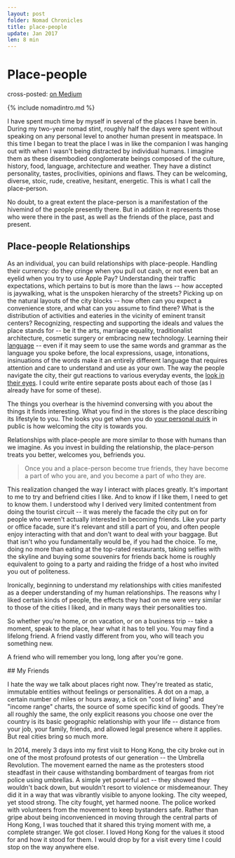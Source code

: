 ```yaml
---
layout: post
folder: Nomad Chronicles
title: place-people
update: Jan 2017
len: 8 min
---
```

# Place-people
<div class="essay-subtext">cross-posted: <a href="https://medium.com/@keerthiko/eyes-f07a01a682f1">on Medium</a></div>

{% include nomadintro.md %}

I have spent much time by myself in several of the places I have been in. During my two-year nomad stint, roughly half the days were spent without speaking on any personal level to another human present in meatspace. In this time I began to treat the place I was in like the companion I was hanging out with when I wasn't being distracted by individual humans. I imagine them as these disembodied conglomerate beings composed of the culture, history, food, language, architecture and weather. They have a distinct personality, tastes, proclivities, opinions and flaws. They can be welcoming, diverse, stoic, rude, creative, hesitant, energetic. This is what I call the place-person.

No doubt, to a great extent the place-person is a manifestation of the hivemind of the people presently there. But in addition it represents those who were there in the past, as well as the friends of the place, past and present.

## Place-people Relationships

As an individual, you can build relationships with place-people. Handling their currency: do they cringe when you pull out cash, or not even bat an eyelid when you try to use Apple Pay? Understanding their traffic expectations, which pertains to but is more than the laws -- how accepted is jaywalking, what is the unspoken hierarchy of the streets? Picking up on the natural layouts of the city blocks -- how often can you expect a convenience store, and what can you assume to find there? What is the distribution of activities and eateries in the vicinity of eminent transit centers? Recognizing, respecting and supporting the ideals and values the place stands for -- be it the arts, marriage equality, traditionalist architecture, cosmetic surgery or embracing new technology. Learning their [language](languageliving.html) -- even if it may seem to use the same words and grammar as the language you spoke before, the local expressions, usage, intonations, insinuations of the words make it an entirely different language that requires attention and care to understand and use as your own. The way the people navigate the city, their gut reactions to various everyday events, the [look in their eyes](eyes.html). I could write entire separate posts about each of those (as I already have for some of these).

The things you overhear is the hivemind conversing with you about the things it finds interesting. What you find in the stores is the place describing its lifestyle to you. The looks you get when you do [your personal quirk](whatido.html) in public is how welcoming the city is towards you.

Relationships with place-people are more similar to those with humans than we imagine. As you invest in building the relationship, the place-person treats you better, welcomes you, befriends you.

> Once you and a place-person become true friends, they have become a part of who you are, and you become a part of who they are.

This realization changed the way I interact with places greatly. It's important to me to try and befriend cities I like. And to know if I like them, I need to get to know them. I understood why I derived very limited contentment from doing the tourist circuit -- it was merely the facade the city put on for people who weren't actually interested in becoming friends. Like your party or office facade, sure it's relevant and still a part of you, and often people enjoy interacting with that and don't want to deal with your baggage. But that isn't who you fundamentally would be, if you had the choice. To me, doing no more than eating at the top-rated restaurants, taking selfies with the skyline and buying some souvenirs for friends back home is roughly equivalent to going to a party and raiding the fridge of a host who invited you out of politeness.

Ironically, beginning to understand my relationships with cities manifested as a deeper understanding of my human relationships. The reasons why I liked certain kinds of people, the effects they had on me were very similar to those of the cities I liked, and in many ways their personalities too.

So whether you're home, or on vacation, or on a business trip -- take a moment, speak to the place, hear what it has to tell you. You may find a lifelong friend. A friend vastly different from you, who will teach you something new. 

A friend who will remember you long, long after you're gone.


<div class="hidden-notes">
## My Friends

I hate the way we talk about places right now. They're treated as static, immutable entities without feelings or personalities. A dot on a map, a certain number of miles or hours away, a tick on "cost of living" and "income range" charts, the source of some specific kind of goods. They're all roughly the same, the only explicit reasons you choose one over the country is its basic geographic relationship with your life -- distance from your job, your family, friends, and allowed legal presence where it applies. But real cities bring so much more.

In 2014, merely 3 days into my first visit to Hong Kong, the city broke out in one of the most profound protests of our generation -- the Umbrella Revolution. The movement earned the name as the protesters stood steadfast in their cause withstanding bombardment of teargas from riot police using umbrellas. A simple yet powerful act -- they showed they wouldn't back down, but wouldn't resort to violence or misdemeanour. They did it in a way that was vibrantly visible to anyone looking. The city weeped, yet stood strong. The city fought, yet harmed noone. The police worked with volunteers from the movement to keep bystanders safe. Rather than gripe about being inconvenienced in moving through the central parts of Hong Kong, I was touched that it shared this trying moment with me, a complete stranger. We got closer. I loved Hong Kong for the values it stood for and how it stood for them. I would drop by for a visit every time I could stop on the way anywhere else.
</div>
